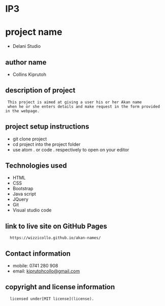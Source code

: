 # IP3

# project name
- Delani Studio

## author name
- Collins Kiprutoh

## description of project

     This project is aimed at giving a user his or her Akan name 
     when he or she enters details and make request in the form provided in the webpage.

## project setup instructions

   - git clone project 
   - cd project into the project folder
   - use atom . or code . respectively to open on your editor

## Technologies used
   - HTML
   - CSS
   - Bootstrap
   - Java script
   - JQuery
   - Git
   - Visual studio code

## link to live site on GitHub Pages
      https://wizzicollo.github.io/akan-names/

## Contact information
   - mobile: 0741 280 908
   - email: kiprutohcollo@gmail.com

## copyright and license information
      licensed under[MIT license](license).